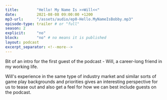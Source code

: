 ```yaml
---
title:        "Hello! My Name Is >>Will<<"
date:         2021-08-08 09:00:00 +1200
mp3-url:      "/assets/audio/ep0-Hello.MyNameIsBobby.mp3"
episode-type: trailer # or "full"
season: 2
explicit:     "no"
block:        "no" # no means it is published
layout: podcast
excerpt_separator: <!--more-->
---
```

<!--more-->

Bit of an intro for the first guest of the podcast - Will, a career-long friend in my working life.

Will's experience in the same type of industry market and similar sorts of game play backgrounds and priorities gives an interesting perspective for us to tease out and also get a feel for how we can best include guests on the podcast.